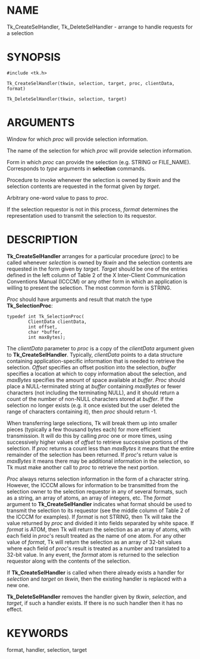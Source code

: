 # NAME

Tk_CreateSelHandler, Tk_DeleteSelHandler - arrange to handle requests
for a selection

# SYNOPSIS

    #include <tk.h>

    Tk_CreateSelHandler(tkwin, selection, target, proc, clientData, format)

    Tk_DeleteSelHandler(tkwin, selection, target)

# ARGUMENTS

Window for which *proc* will provide selection information.

The name of the selection for which *proc* will provide selection
information.

Form in which *proc* can provide the selection (e.g. STRING or
FILE_NAME). Corresponds to *type* arguments in **selection** commands.

Procedure to invoke whenever the selection is owned by *tkwin* and the
selection contents are requested in the format given by *target*.

Arbitrary one-word value to pass to *proc*.

If the selection requestor is not in this process, *format* determines
the representation used to transmit the selection to its requestor.

# DESCRIPTION

**Tk_CreateSelHandler** arranges for a particular procedure (*proc*) to
be called whenever *selection* is owned by *tkwin* and the selection
contents are requested in the form given by *target*. *Target* should be
one of the entries defined in the left column of Table 2 of the X
Inter-Client Communication Conventions Manual (ICCCM) or any other form
in which an application is willing to present the selection. The most
common form is STRING.

*Proc* should have arguments and result that match the type
**Tk_SelectionProc**:

    typedef int Tk_SelectionProc(
            ClientData clientData,
            int offset,
            char *buffer,
            int maxBytes);

The *clientData* parameter to *proc* is a copy of the *clientData*
argument given to **Tk_CreateSelHandler**. Typically, *clientData*
points to a data structure containing application-specific information
that is needed to retrieve the selection. *Offset* specifies an offset
position into the selection, *buffer* specifies a location at which to
copy information about the selection, and *maxBytes* specifies the
amount of space available at *buffer*. *Proc* should place a
NULL-terminated string at *buffer* containing *maxBytes* or fewer
characters (not including the terminating NULL), and it should return a
count of the number of non-NULL characters stored at *buffer*. If the
selection no longer exists (e.g. it once existed but the user deleted
the range of characters containing it), then *proc* should return -1.

When transferring large selections, Tk will break them up into smaller
pieces (typically a few thousand bytes each) for more efficient
transmission. It will do this by calling *proc* one or more times, using
successively higher values of *offset* to retrieve successive portions
of the selection. If *proc* returns a count less than *maxBytes* it
means that the entire remainder of the selection has been returned. If
*proc*\'s return value is *maxBytes* it means there may be additional
information in the selection, so Tk must make another call to *proc* to
retrieve the next portion.

*Proc* always returns selection information in the form of a character
string. However, the ICCCM allows for information to be transmitted from
the selection owner to the selection requestor in any of several
formats, such as a string, an array of atoms, an array of integers, etc.
The *format* argument to **Tk_CreateSelHandler** indicates what format
should be used to transmit the selection to its requestor (see the
middle column of Table 2 of the ICCCM for examples). If *format* is not
STRING, then Tk will take the value returned by *proc* and divided it
into fields separated by white space. If *format* is ATOM, then Tk will
return the selection as an array of atoms, with each field in *proc*\'s
result treated as the name of one atom. For any other value of *format*,
Tk will return the selection as an array of 32-bit values where each
field of *proc*\'s result is treated as a number and translated to a
32-bit value. In any event, the *format* atom is returned to the
selection requestor along with the contents of the selection.

If **Tk_CreateSelHandler** is called when there already exists a handler
for *selection* and *target* on *tkwin*, then the existing handler is
replaced with a new one.

**Tk_DeleteSelHandler** removes the handler given by *tkwin*,
*selection*, and *target*, if such a handler exists. If there is no such
handler then it has no effect.

# KEYWORDS

format, handler, selection, target
